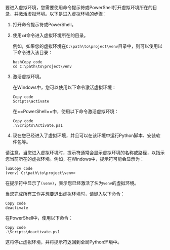 要进入虚拟环境，您需要使用命令提示符或PowerShell打开虚拟环境所在的目录，并激活虚拟环境。以下是进入虚拟环境的步骤：

1. 打开命令提示符或PowerShell。

2. 使用`cd`命令进入虚拟环境所在的目录。

   例如，如果您的虚拟环境在`C:\path\to\project\venv`目录中，则可以使用以下命令进入该目录：

   ```
   bashCopy code
   cd C:\path\to\project\venv
   ```

3. 激活虚拟环境。

   在Windows中，您可以使用以下命令激活虚拟环境：

   ```
   Copy code
   Scripts\activate
   ```

   在==PowerShell==中，使用以下命令激活虚拟环境：

   ```
   Copy code
   .\Scripts\Activate.ps1
   ```

4. 现在您已经进入了虚拟环境，并且可以在该环境中运行Python脚本、安装软件包等。

请注意，当您进入虚拟环境时，提示符通常会显示虚拟环境的名称或路径，以指示您当前所在的虚拟环境。例如，在Windows中，提示符可能会显示为：

```
luaCopy code
(venv) C:\path\to\project\venv>
```

在提示符中显示了`(venv)`，表示您已经激活了名为`venv`的虚拟环境。

当您完成所有工作并想要退出虚拟环境时，请键入以下命令：

```
Copy code
deactivate
```

在PowerShell中，使用以下命令：

```
Copy code
.\Scripts\deactivate.ps1
```

这将停止虚拟环境，并将提示符返回到全局Python环境中。